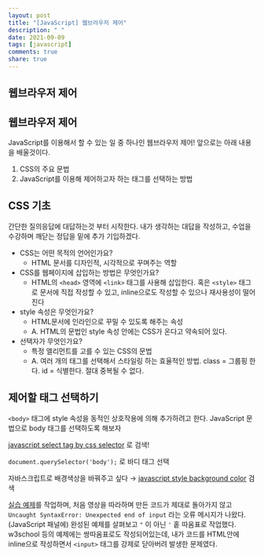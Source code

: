 ```yaml
---
layout: post
title: "[JavaScript] 웹브라우저 제어"
description: " "
date: 2021-09-09
tags: [javascript]
comments: true
share: true
---
```


## 웹브라우저 제어

## 웹브라우저 제어

JavaScript를 이용해서 할 수 있는 일 중 하나인 웹브라우저 제어! 앞으로는 아래 내용을 배울것이다.

1. CSS의 주요 문법
2. JavaScript를 이용해 제어하고자 하는 태그를 선택하는 방법

## **CSS 기초**

간단한 질의응답에 대답하는것 부터 시작한다. 내가 생각하는 대답을 작성하고, 수업을 수강하며 깨닫는 정답을 밑에 추가 기입하겠다.

- CSS는 어떤 목적의 언어인가요?
  - HTML 문서를 디자인적, 시각적으로 꾸며주는 역할
- CSS를 웹페이지에 삽입하는 방법은 무엇인가요?
  - HTML의 `<head>` 영역에 `<link>` 태그를 사용해 삽입한다. 혹은 `<style>` 태그로 문서에 직접 작성할 수 있고, inline으로도 작성할 수 있으나 재사용성이 떨어진다
- style 속성은 무엇인가요?
  - HTML문서에 인라인으로 꾸밀 수 있도록 해주는 속성
  - A. HTML의 문법인 style 속성  안에는 CSS가 온다고 약속되어 있다.
- 선택자가 무엇인가요?
  - 특정 엘리먼트를 고를 수 있는 CSS의 문법
  - A. 여러 개의 태그를 선택해서 스타일링 하는 효율적인 방법. class = 그룹핑 한다. id = 식별한다. 절대 중복될 수 없다.

## **제어할 태그 선택하기**

`<body>` 태그에 style 속성을 동적인 상호작용에 의해 추가하려고 한다. JavaScript 문법으로 body 태그를 선택하도록 해보자 

[javascript select tag by css selector](https://developer.mozilla.org/ko/docs/Web/API/Document/querySelector) 로 검색!

`document.querySelector('body');` 로 바디 태그 선택

자바스크립트로 배경색상을 바꿔주고 싶다 → [javascript style background color](https://www.w3schools.com/jsref/prop_style_backgroundcolor.asp) 검색

[실습 예제](https://codepen.io/onlyeon/pen/GRpdaVN)를 작업하며, 처음 영상을 따라하며 만든 코드가 제대로 돌아가지 않고 `Uncaught SyntaxError: Unexpected end of input` 라는 오류 메시지가 나왔다. (JavaScript 패널에) 완성된 예제를 살펴보고 `"` 이 아닌 `'` 홑 따옴표로 작업했다. w3school 등의 예제에는 쌍따옴표로도 작성되어있는데, 내가 코드를 HTML안에 inline으로 작성하면서 `<input>` 태그를 강제로 닫아버려 발생한 문제였다.
